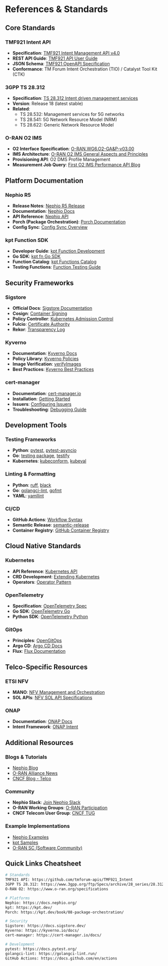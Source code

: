 # References & Standards

## Core Standards

### TMF921 Intent API
- **Specification**: [TMF921 Intent Management API v4.0](https://www.tmforum.org/resources/standard/tmf921-intent-api-v4-0/)
- **REST API Guide**: [TMF921 API User Guide](https://github.com/tmforum-apis/TMF921_Intent)
- **JSON Schema**: [TMF921 OpenAPI Specification](https://github.com/tmforum-apis/TMF921_Intent/blob/master/TMF921-Intent-v4.0.0.swagger.json)
- **Conformance**: TM Forum Intent Orchestration (TIO) / Catalyst Tool Kit (CTK)

### 3GPP TS 28.312
- **Specification**: [TS 28.312 Intent driven management services](https://www.3gpp.org/ftp/Specs/archive/28_series/28.312/)
- **Version**: Release 18 (latest stable)
- **Related**: 
  - TS 28.532: Management services for 5G networks
  - TS 28.541: 5G Network Resource Model (NRM)
  - TS 28.622: Generic Network Resource Model

### O-RAN O2 IMS
- **O2 Interface Specification**: [O-RAN.WG6.O2-GA&P-v03.00](https://www.o-ran.org/specifications)
- **IMS Architecture**: [O-RAN O2 IMS General Aspects and Principles](https://www.o-ran.org/blog/2023/10/26/o2-ims-performance-api)
- **Provisioning API**: O2 DMS Profile Management
- **Measurement Job Query**: [First O2 IMS Performance API Blog](https://www.o-ran.org/blog/measurement-job-query)

## Platform Documentation

### Nephio R5
- **Release Notes**: [Nephio R5 Release](https://nephio.org/releases/r5/)
- **Documentation**: [Nephio Docs](https://docs.nephio.org/)
- **API Reference**: [Nephio API](https://github.com/nephio-project/api)
- **Porch (Package Orchestration)**: [Porch Documentation](https://kpt.dev/book/08-package-orchestration/)
- **Config Sync**: [Config Sync Overview](https://cloud.google.com/anthos-config-management/docs/config-sync-overview)

### kpt Function SDK
- **Developer Guide**: [kpt Function Development](https://kpt.dev/book/05-developing-functions/)
- **Go SDK**: [kpt fn Go SDK](https://github.com/GoogleContainerTools/kpt-functions-sdk/tree/main/go)
- **Function Catalog**: [kpt Functions Catalog](https://catalog.kpt.dev/)
- **Testing Functions**: [Function Testing Guide](https://kpt.dev/book/05-developing-functions/04-testing)

## Security Frameworks

### Sigstore
- **Official Docs**: [Sigstore Documentation](https://docs.sigstore.dev/)
- **Cosign**: [Container Signing](https://docs.sigstore.dev/cosign/overview/)
- **Policy Controller**: [Kubernetes Admission Control](https://docs.sigstore.dev/policy-controller/overview/)
- **Fulcio**: [Certificate Authority](https://docs.sigstore.dev/fulcio/overview/)
- **Rekor**: [Transparency Log](https://docs.sigstore.dev/rekor/overview/)

### Kyverno
- **Documentation**: [Kyverno Docs](https://kyverno.io/docs/)
- **Policy Library**: [Kyverno Policies](https://kyverno.io/policies/)
- **Image Verification**: [verifyImages](https://kyverno.io/docs/writing-policies/verify-images/)
- **Best Practices**: [Kyverno Best Practices](https://kyverno.io/docs/writing-policies/best-practices/)

### cert-manager
- **Documentation**: [cert-manager.io](https://cert-manager.io/docs/)
- **Installation**: [Getting Started](https://cert-manager.io/docs/installation/)
- **Issuers**: [Configuring Issuers](https://cert-manager.io/docs/configuration/)
- **Troubleshooting**: [Debugging Guide](https://cert-manager.io/docs/troubleshooting/)

## Development Tools

### Testing Frameworks
- **Python**: [pytest](https://docs.pytest.org/), [pytest-asyncio](https://github.com/pytest-dev/pytest-asyncio)
- **Go**: [testing package](https://pkg.go.dev/testing), [testify](https://github.com/stretchr/testify)
- **Kubernetes**: [kubeconform](https://github.com/yannh/kubeconform), [kubeval](https://www.kubeval.com/)

### Linting & Formatting
- **Python**: [ruff](https://docs.astral.sh/ruff/), [black](https://black.readthedocs.io/)
- **Go**: [golangci-lint](https://golangci-lint.run/), [gofmt](https://pkg.go.dev/cmd/gofmt)
- **YAML**: [yamllint](https://yamllint.readthedocs.io/)

### CI/CD
- **GitHub Actions**: [Workflow Syntax](https://docs.github.com/en/actions/using-workflows/workflow-syntax-for-github-actions)
- **Semantic Release**: [semantic-release](https://semantic-release.gitbook.io/)
- **Container Registry**: [GitHub Container Registry](https://docs.github.com/en/packages/working-with-a-github-packages-registry/working-with-the-container-registry)

## Cloud Native Standards

### Kubernetes
- **API Reference**: [Kubernetes API](https://kubernetes.io/docs/reference/kubernetes-api/)
- **CRD Development**: [Extending Kubernetes](https://kubernetes.io/docs/concepts/extend-kubernetes/api-extension/custom-resources/)
- **Operators**: [Operator Pattern](https://kubernetes.io/docs/concepts/extend-kubernetes/operator/)

### OpenTelemetry
- **Specification**: [OpenTelemetry Spec](https://opentelemetry.io/docs/reference/specification/)
- **Go SDK**: [OpenTelemetry Go](https://opentelemetry.io/docs/instrumentation/go/)
- **Python SDK**: [OpenTelemetry Python](https://opentelemetry.io/docs/instrumentation/python/)

### GitOps
- **Principles**: [OpenGitOps](https://opengitops.dev/)
- **Argo CD**: [Argo CD Docs](https://argo-cd.readthedocs.io/)
- **Flux**: [Flux Documentation](https://fluxcd.io/docs/)

## Telco-Specific Resources

### ETSI NFV
- **MANO**: [NFV Management and Orchestration](https://www.etsi.org/technologies/nfv)
- **SOL APIs**: [NFV SOL API Specifications](https://www.etsi.org/deliver/etsi_gs/NFV-SOL/)

### ONAP
- **Documentation**: [ONAP Docs](https://docs.onap.org/)
- **Intent Framework**: [ONAP Intent](https://wiki.onap.org/display/DW/Intent+Based+Networking)

## Additional Resources

### Blogs & Tutorials
- [Nephio Blog](https://nephio.org/blog/)
- [O-RAN Alliance News](https://www.o-ran.org/news)
- [CNCF Blog - Telco](https://www.cncf.io/blog/tag/telecom/)

### Community
- **Nephio Slack**: [Join Nephio Slack](https://nephio.org/community/)
- **O-RAN Working Groups**: [O-RAN Participation](https://www.o-ran.org/get-involved)
- **CNCF Telecom User Group**: [CNCF TUG](https://github.com/cncf/telecom-user-group)

### Example Implementations
- [Nephio Examples](https://github.com/nephio-project/nephio/tree/main/examples)
- [kpt Samples](https://github.com/GoogleContainerTools/kpt/tree/main/package-examples)
- [O-RAN SC (Software Community)](https://wiki.o-ran-sc.org/)

## Quick Links Cheatsheet

```bash
# Standards
TMF921 API: https://github.com/tmforum-apis/TMF921_Intent
3GPP TS 28.312: https://www.3gpp.org/ftp/Specs/archive/28_series/28.312/
O-RAN O2: https://www.o-ran.org/specifications

# Platforms
Nephio: https://docs.nephio.org/
kpt: https://kpt.dev/
Porch: https://kpt.dev/book/08-package-orchestration/

# Security
Sigstore: https://docs.sigstore.dev/
Kyverno: https://kyverno.io/docs/
cert-manager: https://cert-manager.io/docs/

# Development
pytest: https://docs.pytest.org/
golangci-lint: https://golangci-lint.run/
GitHub Actions: https://docs.github.com/en/actions
```